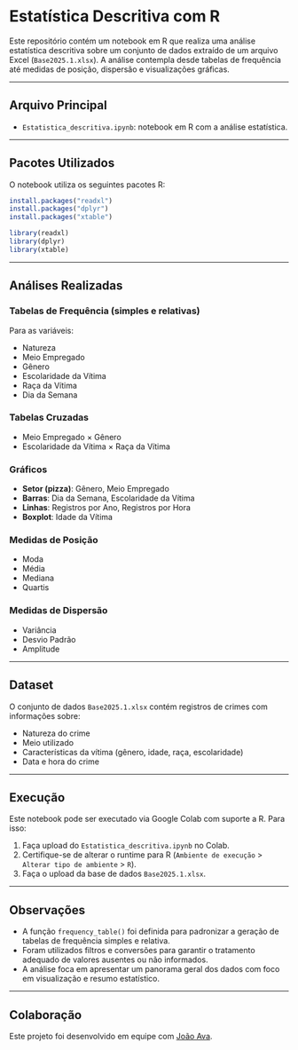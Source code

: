 
# Estatística Descritiva com R

Este repositório contém um notebook em R que realiza uma análise estatística descritiva sobre um conjunto de dados extraído de um arquivo Excel (`Base2025.1.xlsx`). A análise contempla desde tabelas de frequência até medidas de posição, dispersão e visualizações gráficas.

---

## Arquivo Principal

- `Estatistica_descritiva.ipynb`: notebook em R com a análise estatística.

---

## Pacotes Utilizados

O notebook utiliza os seguintes pacotes R:

```r
install.packages("readxl")
install.packages("dplyr")
install.packages("xtable")

library(readxl)
library(dplyr)
library(xtable)
```

---

## Análises Realizadas

### Tabelas de Frequência (simples e relativas)
Para as variáveis:
- Natureza
- Meio Empregado
- Gênero
- Escolaridade da Vítima
- Raça da Vítima
- Dia da Semana

### Tabelas Cruzadas
- Meio Empregado × Gênero
- Escolaridade da Vítima × Raça da Vítima

### Gráficos
- **Setor (pizza)**: Gênero, Meio Empregado
- **Barras**: Dia da Semana, Escolaridade da Vítima
- **Linhas**: Registros por Ano, Registros por Hora
- **Boxplot**: Idade da Vítima

### Medidas de Posição
- Moda
- Média
- Mediana
- Quartis

### Medidas de Dispersão
- Variância
- Desvio Padrão
- Amplitude

---

## Dataset

O conjunto de dados `Base2025.1.xlsx` contém registros de crimes com informações sobre:
- Natureza do crime
- Meio utilizado
- Características da vítima (gênero, idade, raça, escolaridade)
- Data e hora do crime

---

## Execução

Este notebook pode ser executado via Google Colab com suporte a R. Para isso:
1. Faça upload do `Estatistica_descritiva.ipynb` no Colab.
2. Certifique-se de alterar o runtime para R (`Ambiente de execução` > `Alterar tipo de ambiente` > `R`).
3. Faça o upload da base de dados `Base2025.1.xlsx`.

---

## Observações

- A função `frequency_table()` foi definida para padronizar a geração de tabelas de frequência simples e relativa.
- Foram utilizados filtros e conversões para garantir o tratamento adequado de valores ausentes ou não informados.
- A análise foca em apresentar um panorama geral dos dados com foco em visualização e resumo estatístico.


---

## Colaboração

Este projeto foi desenvolvido em equipe com [João Ava](https://github.com/Joao-ava).
